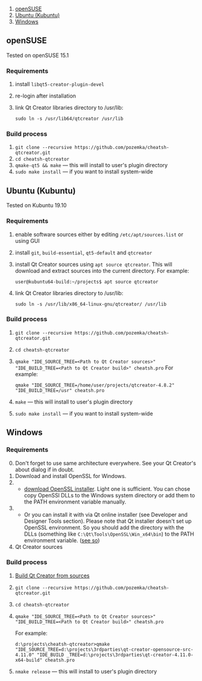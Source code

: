 1. [openSUSE](#openSUSE)
2. [Ubuntu (Kubuntu)](#ubuntu-kubuntu)
3. [Windows](#Windows)

## openSUSE
Tested on openSUSE 15.1
### Requirements
1. install `libqt5-creator-plugin-devel`
2. re-login after installation
3. link Qt Creator libraries directory to /usr/lib: 

    `sudo ln -s /usr/lib64/qtcreator /usr/lib`

### Build process
1. `git clone --recursive https://github.com/pozemka/cheatsh-qtcreator.git`
2. `cd cheatsh-qtcreator`
3. `qmake-qt5 && make` — this will install to user's plugin directory
4. `sudo make install` — if you want to install system-wide

## Ubuntu (Kubuntu)
Tested on Kubuntu 19.10
### Requirements
1. enable software sources either by editing `/etc/apt/sources.list` or using GUI
2. install `git`, `build-essential`, `qt5-default` and `qtcreator`
3. install Qt Creator sources using `apt source qtcreator`. This will download and extract sources into the current directory. For example:

    `user@kubuntu64-build:~/projects$ apt source qtcreator`
    
4. link Qt Creator libraries directory to /usr/lib: 

    `sudo ln -s /usr/lib/x86_64-linux-gnu/qtcreator/ /usr/lib`

### Build process
1. `git clone --recursive https://github.com/pozemka/cheatsh-qtcreator.git`
2. `cd cheatsh-qtcreator`
3. `qmake "IDE_SOURCE_TREE=<Path to Qt Creator sources>" "IDE_BUILD_TREE=<Path to Qt Creator build>" cheatsh.pro`
    For example:
    
    `qmake "IDE_SOURCE_TREE=/home/user/projects/qtcreator-4.8.2" "IDE_BUILD_TREE=/usr" cheatsh.pro`
    
4. `make` — this will install to user's plugin directory
5. `sudo make install` — if you want to install system-wide 

## Windows
### Requirements
0. Don't forget to use same architecture everywhere. See your Qt Creator's about dialog if in doubt.
1. Download and install OpenSSL for Windows. 
1. * [download OpenSSL installer](https://slproweb.com/products/Win32OpenSSL.html). Light one is sufficient. You can chose copy OpenSSl DLLs to the Windows system directory or add them to the PATH environment variable manually.
1. * Or you can install it with via Qt online installer (see Developer and Designer Tools section). Please note that Qt installer doesn't set up OpenSSL environment. So you should add the directory with the DLLs (something like `C:\Qt\Tools\OpenSSL\Win_x64\bin`) to the PATH environment variable. ([see so](https://stackoverflow.com/a/59072649/149897))
2. Qt Creator sources

### Build process
1. [Build Qt Creator from sources](https://wiki.qt.io/Building_Qt_Creator_from_Git)
2. `git clone --recursive https://github.com/pozemka/cheatsh-qtcreator.git`
3. `cd cheatsh-qtcreator`
4. `qmake "IDE_SOURCE_TREE=<Path to Qt Creator sources>" "IDE_BUILD_TREE=<Path to Qt Creator build>" cheatsh.pro`

    For example:
    
    `d:\projects\cheatsh-qtcreator>qmake "IDE_SOURCE_TREE=d:\projects\3rdparties\qt-creator-opensource-src-4.11.0" "IDE_BUILD
_TREE=d:\projects\3rdparties\qt-creator-4.11.0-x64-build" cheatsh.pro`
5. `nmake release` — this will install to user's plugin directory